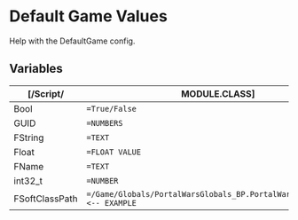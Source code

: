 # Default Game Values
Help with the DefaultGame config.

## Variables
| [/Script/ | MODULE.CLASS] |
| - | - |
| Bool | `=True/False` |
| GUID | `=NUMBERS` |
| FString | `=TEXT` |
| Float | `=FLOAT VALUE` |
| FName | `=TEXT` |
| int32_t | `=NUMBER` |
| FSoftClassPath | `=/Game/Globals/PortalWarsGlobals_BP.PortalWarsGlobals_BP_C` `<-- EXAMPLE`